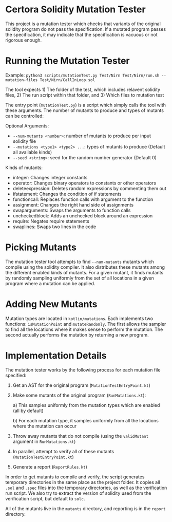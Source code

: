 # Certora Solidity Mutation Tester

This project is a mutation tester which checks that variants of the original
solidity program do not pass the specification. If a mutated program passes the specification, it may indicate that the specification is vacuous or not rigorous enough.


# Running the Mutation Tester

Example: `python3 scripts/mutationTest.py Test/Nirn Test/Nirn/run.sh --mutation-files Test/Nirn/CallInLoop.sol`

The tool expects 1) The folder of the test, which includes relavent solidity files, 2) The run script within that folder, and 3) Which files to mutation test

The entry point (`mutationTest.py`) is a script which simply calls the tool with these arguments.
The number of mutants to produce and types of mutants can be controlled:

Optional Arguments:
- `--num-mutants <number>`: number of mutants to produce per input solidity file
- `--mutations <type1> <type2> ...`: types of mutants to produce (Default all available kinds)
- `--seed <string>`: seed for the random number generator (Default 0)

Kinds of mutants:
- integer: Changes integer constants
- operator: Changes binary operators to constants or other operators
- deleteexpression: Deletes random expressions by commenting them out
- ifstatement: Changes the condition of if statements
- functioncall: Replaces function calls with argument to the function
- assignment: Changes the right hand side of assignments
- swaparguments: Swaps the arguments to function calls
- uncheckedblock: Adds an unchecked block around an expression
- require: Negates require statements
- swaplines: Swaps two lines in the code

# Picking Mutants

The mutation tester tool attempts to find `--num-mutants` mutants which compile using the solidity compiler.
It also distributes these mutants among the different enabled kinds of mutants.
For a given mutant, it finds mutants by randomly sampling uniformly from the set of 
all locations in a given program where a mutation can be applied.


# Adding New Mutants

Mutation types are located in `kotlin/mutations`. Each
implements two functions: `isMutationPoint` and `mutateRandomly`.
The first allows the sampler to find all the locations
where it makes sense to perform the mutation.
The second actually performs the mutation by returning a new
program.


# Implementation Details

The mutation tester works by the following process for each mutation file specified:

1) Get an AST for the original program (`MutationTestEntryPoint.kt`)

2) Make some mutants of the original program (`RunMutations.kt`):

    a) This samples uniformly from the mutation types which are enabled (all by default)

    b) For each mutation type, it samples uniformly from all the locations where the mutation can occur

3) Throw away mutants that do not compile (using the `validMutant` argument in `RunMutations.kt`)

5) In parallel, attempt to verify all of these mutants (`MutationTestEntryPoint.kt`)

6) Generate a report (`ReportRules.kt`)


In order to get mutants to compile and verify, the script generates temporary directories in the same place as the project folder. It copies all `.sol` and `.spec` files into the temporary directories, as well as the verification run script.
We also try to extract the version of solidity used from the verification script, but default to `solc`.

All of the mutants live in the `mutants` directory, and reporting is in the `report` directory.
